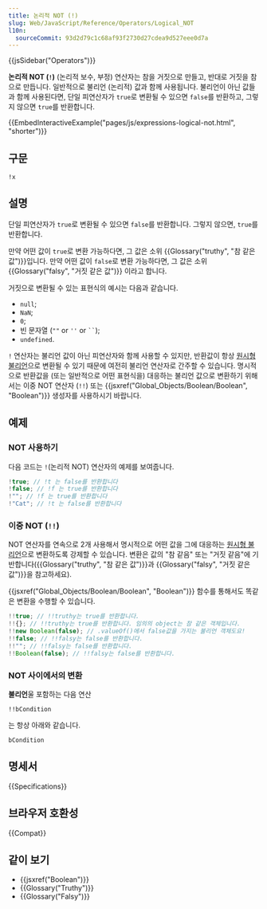 ```yaml
---
title: 논리적 NOT (!)
slug: Web/JavaScript/Reference/Operators/Logical_NOT
l10n:
  sourceCommit: 93d2d79c1c68af93f2730d27cdea9d527eee0d7a
---
```


{{jsSidebar("Operators")}}

**논리적 NOT (`!`)** (논리적 보수, 부정) 연산자는 참을 거짓으로 만들고, 반대로 거짓을 참으로 만듭니다. 일반적으로 불리언 (논리적) 값과 함께 사용됩니다. 불리언이 아닌 값들과 함께 사용된다면, 단일 피연산자가 `true`로 변환될 수 있으면 `false`를 반환하고, 그렇지 않으면 `true`를 반환합니다.

{{EmbedInteractiveExample("pages/js/expressions-logical-not.html", "shorter")}}

## 구문

```js-nolint
!x
```

## 설명

단일 피연산자가 `true`로 변환될 수 있으면 `false`를 반환합니다.
그렇지 않으면, `true`를 반환합니다.

만약 어떤 값이 `true`로 변환 가능하다면, 그 값은 소위 {{Glossary("truthy", "참 같은 값")}}입니다. 만약 어떤 값이 `false`로 변환 가능하다면, 그 값은 소위 {{Glossary("falsy", "거짓 같은 값")}} 이라고 합니다.

거짓으로 변환될 수 있는 표현식의 예시는 다음과 같습니다.

- `null`;
- `NaN`;
- `0`;
- 빈 문자열 (`""` or `''` or ` `` `);
- `undefined`.

`!` 연산자는 불리언 값이 아닌 피연산자와 함께 사용할 수 있지만, 반환값이 항상 [원시형 불리언](/ko/docs/Web/JavaScript/Data_structures#boolean_타입)으로 변환될 수 있기 때문에 여전히 불리언 연산자로 간주할 수 있습니다. 명시적으로 반환값을 (또는 일반적으로 어떤 표현식을) 대응하는 불리언 값으로 변환하기 위해서는 이중 NOT 연산자 (`!!`) 또는 {{jsxref("Global_Objects/Boolean/Boolean", "Boolean")}} 생성자를 사용하시기 바랍니다.

## 예제

### NOT 사용하기

다음 코드는 `!`(논리적 NOT) 연산자의 예제를 보여줍니다.

```js
!true; // !t 는 false를 반환합니다
!false; // !f 는 true를 반환합니다
!""; // !f 는 true를 반환합니다
!"Cat"; // !t 는 false를 반환합니다
```

### 이중 NOT (`!!`)

NOT 연산자를 연속으로 2개 사용해서 명시적으로 어떤 값을 그에 대응하는 [원시형 불리언](/ko/docs/Web/JavaScript/Data_structures#boolean_타입)으로 변환하도록 강제할 수 있습니다.
변환은 값의 "참 같음" 또는 "거짓 같음"에 기반합니다({{Glossary("truthy", "참 같은 값")}}과 {{Glossary("falsy", "거짓 같은 값")}}을 참고하세요).

{{jsxref("Global_Objects/Boolean/Boolean", "Boolean")}} 함수를 통해서도 똑같은 변환을 수행할 수 있습니다.

```js
!!true; // !!truthy는 true를 반환합니다.
!!{}; // !!truthy는 true를 반환합니다. 임의의 object는 참 같은 객체입니다.
!!new Boolean(false); // .valueOf()에서 false값을 가지는 불리언 객체도요!
!!false; // !!falsy는 false를 반환합니다.
!!""; // !!falsy는 false를 반환합니다.
!!Boolean(false); // !!falsy는 false를 반환합니다.
```

### NOT 사이에서의 변환

**불리언**울 포함하는 다음 연산

```js-nolint
!!bCondition
```

는 항상 아래와 같습니다.

```js-nolint
bCondition
```

## 명세서

{{Specifications}}

## 브라우저 호환성

{{Compat}}

## 같이 보기

- {{jsxref("Boolean")}}
- {{Glossary("Truthy")}}
- {{Glossary("Falsy")}}
